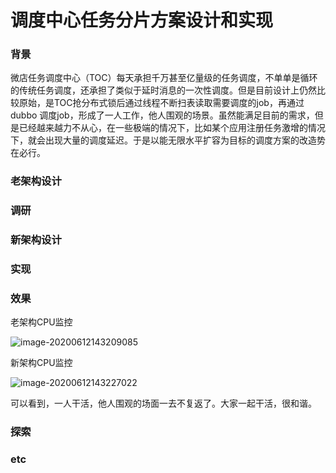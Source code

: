 # 调度中心任务分片方案设计和实现

### 背景

微店任务调度中心（TOC）每天承担千万甚至亿量级的任务调度，不单单是循环的传统任务调度，还承担了类似于延时消息的一次性调度。但是目前设计上仍然比较原始，是TOC抢分布式锁后通过线程不断扫表读取需要调度的job，再通过 dubbo 调度job，形成了一人工作，他人围观的场景。虽然能满足目前的需求，但是已经越来越力不从心，在一些极端的情况下，比如某个应用注册任务激增的情况下，就会出现大量的调度延迟。于是以能无限水平扩容为目标的调度方案的改造势在必行。

### 老架构设计



### 调研



### 新架构设计



### 实现



### 效果

老架构CPU监控

![image-20200612143209085](https://cdn.jsdelivr.net/gh/xingcici/oss@master/uPic/image-20200612143209085.png)

新架构CPU监控

![image-20200612143227022](https://cdn.jsdelivr.net/gh/xingcici/oss@master/uPic/image-20200612143227022.png)



可以看到，一人干活，他人围观的场面一去不复返了。大家一起干活，很和谐。

### 探索



### etc



